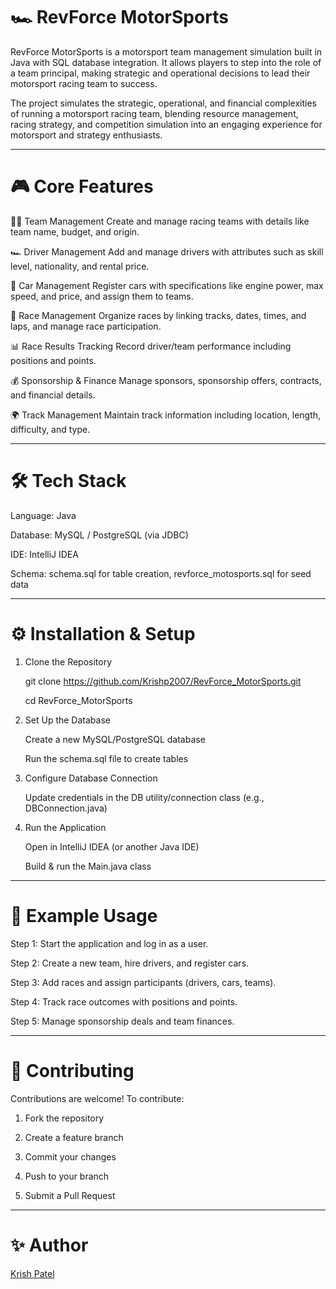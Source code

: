 # 🏎️ RevForce MotorSports

RevForce MotorSports is a motorsport team management simulation built in Java with SQL database integration. It allows players to step into the role of a team principal, making strategic and operational decisions to lead their motorsport racing team to success.

The project simulates the strategic, operational, and financial complexities of running a motorsport racing team, blending resource management, racing strategy, and competition simulation into an engaging experience for motorsport and strategy enthusiasts.



---

# 🎮 Core Features

👨‍✈️ Team Management
Create and manage racing teams with details like team name, budget, and origin.

🏎️ Driver Management
Add and manage drivers with attributes such as skill level, nationality, and rental price.

🚗 Car Management
Register cars with specifications like engine power, max speed, and price, and assign them to teams.

🏁 Race Management
Organize races by linking tracks, dates, times, and laps, and manage race participation.

📊 Race Results Tracking
Record driver/team performance including positions and points.

💰 Sponsorship & Finance
Manage sponsors, sponsorship offers, contracts, and financial details.

🌍 Track Management
Maintain track information including location, length, difficulty, and type.



---

# 🛠️ Tech Stack

Language: Java

Database: MySQL / PostgreSQL (via JDBC)

IDE: IntelliJ IDEA

Schema: schema.sql for table creation, revforce_motosports.sql for seed data



---


# ⚙️ Installation & Setup

1. Clone the Repository

   git clone https://github.com/Krishp2007/RevForce_MotorSports.git

   cd RevForce_MotorSports


2. Set Up the Database

   Create a new MySQL/PostgreSQL database

   Run the schema.sql file to create tables


3. Configure Database Connection

   Update credentials in the DB utility/connection class (e.g., DBConnection.java)


4. Run the Application

   Open in IntelliJ IDEA (or another Java IDE)

   Build & run the Main.java class





---

# 🚀 Example Usage

Step 1: Start the application and 
        log in as a user.

Step 2: Create a new team, hire
        drivers, and register
        cars.

Step 3: Add races and assign 
        participants (drivers, 
        cars, teams).
        

Step 4: Track race outcomes with 
        positions and points.

Step 5: Manage sponsorship deals 
        and team finances.



---

# 🤝 Contributing

Contributions are welcome! To contribute:

1. Fork the repository


2. Create a feature branch


3. Commit your changes


4. Push to your branch


5. Submit a Pull Request




---

# ✨ Author

   [Krish Patel](https://github.com/Krishp2007)


